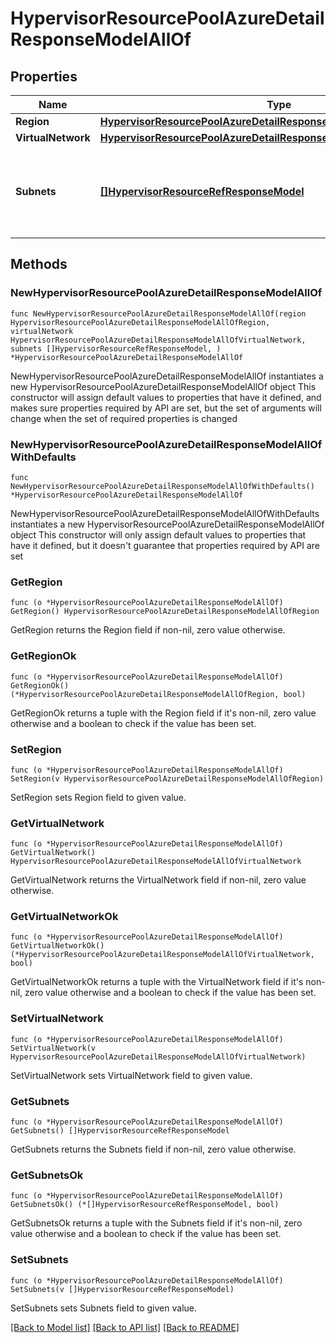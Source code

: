 # HypervisorResourcePoolAzureDetailResponseModelAllOf

## Properties

Name | Type | Description | Notes
------------ | ------------- | ------------- | -------------
**Region** | [**HypervisorResourcePoolAzureDetailResponseModelAllOfRegion**](HypervisorResourcePoolAzureDetailResponseModelAllOfRegion.md) |  | 
**VirtualNetwork** | [**HypervisorResourcePoolAzureDetailResponseModelAllOfVirtualNetwork**](HypervisorResourcePoolAzureDetailResponseModelAllOfVirtualNetwork.md) |  | 
**Subnets** | [**[]HypervisorResourceRefResponseModel**](HypervisorResourceRefResponseModel.md) | List of subnets in the VirtualNetwork that may be used within the resource pool. | 

## Methods

### NewHypervisorResourcePoolAzureDetailResponseModelAllOf

`func NewHypervisorResourcePoolAzureDetailResponseModelAllOf(region HypervisorResourcePoolAzureDetailResponseModelAllOfRegion, virtualNetwork HypervisorResourcePoolAzureDetailResponseModelAllOfVirtualNetwork, subnets []HypervisorResourceRefResponseModel, ) *HypervisorResourcePoolAzureDetailResponseModelAllOf`

NewHypervisorResourcePoolAzureDetailResponseModelAllOf instantiates a new HypervisorResourcePoolAzureDetailResponseModelAllOf object
This constructor will assign default values to properties that have it defined,
and makes sure properties required by API are set, but the set of arguments
will change when the set of required properties is changed

### NewHypervisorResourcePoolAzureDetailResponseModelAllOfWithDefaults

`func NewHypervisorResourcePoolAzureDetailResponseModelAllOfWithDefaults() *HypervisorResourcePoolAzureDetailResponseModelAllOf`

NewHypervisorResourcePoolAzureDetailResponseModelAllOfWithDefaults instantiates a new HypervisorResourcePoolAzureDetailResponseModelAllOf object
This constructor will only assign default values to properties that have it defined,
but it doesn't guarantee that properties required by API are set

### GetRegion

`func (o *HypervisorResourcePoolAzureDetailResponseModelAllOf) GetRegion() HypervisorResourcePoolAzureDetailResponseModelAllOfRegion`

GetRegion returns the Region field if non-nil, zero value otherwise.

### GetRegionOk

`func (o *HypervisorResourcePoolAzureDetailResponseModelAllOf) GetRegionOk() (*HypervisorResourcePoolAzureDetailResponseModelAllOfRegion, bool)`

GetRegionOk returns a tuple with the Region field if it's non-nil, zero value otherwise
and a boolean to check if the value has been set.

### SetRegion

`func (o *HypervisorResourcePoolAzureDetailResponseModelAllOf) SetRegion(v HypervisorResourcePoolAzureDetailResponseModelAllOfRegion)`

SetRegion sets Region field to given value.


### GetVirtualNetwork

`func (o *HypervisorResourcePoolAzureDetailResponseModelAllOf) GetVirtualNetwork() HypervisorResourcePoolAzureDetailResponseModelAllOfVirtualNetwork`

GetVirtualNetwork returns the VirtualNetwork field if non-nil, zero value otherwise.

### GetVirtualNetworkOk

`func (o *HypervisorResourcePoolAzureDetailResponseModelAllOf) GetVirtualNetworkOk() (*HypervisorResourcePoolAzureDetailResponseModelAllOfVirtualNetwork, bool)`

GetVirtualNetworkOk returns a tuple with the VirtualNetwork field if it's non-nil, zero value otherwise
and a boolean to check if the value has been set.

### SetVirtualNetwork

`func (o *HypervisorResourcePoolAzureDetailResponseModelAllOf) SetVirtualNetwork(v HypervisorResourcePoolAzureDetailResponseModelAllOfVirtualNetwork)`

SetVirtualNetwork sets VirtualNetwork field to given value.


### GetSubnets

`func (o *HypervisorResourcePoolAzureDetailResponseModelAllOf) GetSubnets() []HypervisorResourceRefResponseModel`

GetSubnets returns the Subnets field if non-nil, zero value otherwise.

### GetSubnetsOk

`func (o *HypervisorResourcePoolAzureDetailResponseModelAllOf) GetSubnetsOk() (*[]HypervisorResourceRefResponseModel, bool)`

GetSubnetsOk returns a tuple with the Subnets field if it's non-nil, zero value otherwise
and a boolean to check if the value has been set.

### SetSubnets

`func (o *HypervisorResourcePoolAzureDetailResponseModelAllOf) SetSubnets(v []HypervisorResourceRefResponseModel)`

SetSubnets sets Subnets field to given value.



[[Back to Model list]](../README.md#documentation-for-models) [[Back to API list]](../README.md#documentation-for-api-endpoints) [[Back to README]](../README.md)


